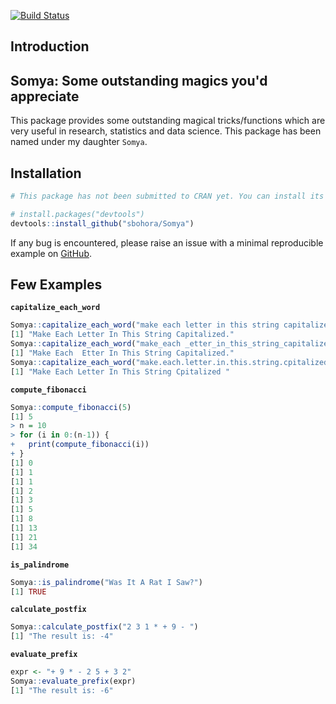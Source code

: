 [![Build Status](https://travis-ci.com/sbohora/Somya.svg?token=shyYTzvvbsLRHsRAWXTg)](https://travis-ci.com/sbohora/Somya)

## Introduction
## Somya: Some outstanding magics you'd appreciate
This package provides some outstanding magical tricks/functions which are very useful in research, statistics and data science. This package has been named under my daughter `Somya`.

## Installation

``` r
# This package has not been submitted to CRAN yet. You can install its development version from GitHub.

# install.packages("devtools")
devtools::install_github("sbohora/Somya")
```

If any bug is encountered, please raise an issue with a minimal reproducible example on [GitHub](https://github.com/sbohora/Somya/issues).

## Few Examples

**`capitalize_each_word`**

```r
Somya::capitalize_each_word("make each letter in this string capitalized.", pattern = NULL)
[1] "Make Each Letter In This String Capitalized."
Somya::capitalize_each_word("make_each _etter_in_this_string_capitalized.", pattern = "[_]")
[1] "Make Each  Etter In This String Capitalized."
Somya::capitalize_each_word("make.each.letter.in.this.string.cpitalized.", pattern = "[.]")
[1] "Make Each Letter In This String Cpitalized "
```

**`compute_fibonacci`**

```r
Somya::compute_fibonacci(5)
[1] 5
> n = 10
> for (i in 0:(n-1)) {
+   print(compute_fibonacci(i))
+ }
[1] 0
[1] 1
[1] 1
[1] 2
[1] 3
[1] 5
[1] 8
[1] 13
[1] 21
[1] 34
```
**`is_palindrome`**

```r
Somya::is_palindrome("Was It A Rat I Saw?")
[1] TRUE
```

**`calculate_postfix`**

```r
Somya::calculate_postfix("2 3 1 * + 9 - ")
[1] "The result is: -4"
```

**`evaluate_prefix`**

```r
expr <- "+ 9 * - 2 5 + 3 2"
Somya::evaluate_prefix(expr)
[1] "The result is: -6"
```